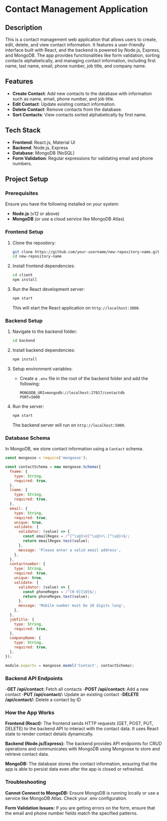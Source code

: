 # Contact Management Application

## Description
This is a contact management web application that allows users to create, edit, delete, and view contact information. It features a user-friendly interface built with React, and the backend is powered by Node.js, Express, and MongoDB. The app provides functionalities like form validation, sorting contacts alphabetically, and managing contact information, including first name, last name, email, phone number, job title, and company name.

## Features
- **Create Contact**: Add new contacts to the database with information such as name, email, phone number, and job title.
- **Edit Contact**: Update existing contact information.
- **Delete Contact**: Remove contacts from the database.
- **Sort Contacts**: View contacts sorted alphabetically by first name.

## Tech Stack
- **Frontend**: React.js, Material UI
- **Backend**: Node.js, Express
- **Database**: MongoDB (NoSQL)
- **Form Validation**: Regular expressions for validating email and phone numbers.

## Project Setup

### Prerequisites
Ensure you have the following installed on your system:
- **Node.js** (v12 or above)
- **MongoDB** (or use a cloud service like MongoDB Atlas)

### Frontend Setup
1. Clone the repository:
    ```bash
    git clone https://github.com/your-username/new-repository-name.git
    cd new-repository-name
    ```

2. Install frontend dependencies:
    ```bash
    cd client
    npm install
    ```

3. Run the React development server:
    ```bash
    npm start
    ```

   This will start the React application on `http://localhost:3000`.

### Backend Setup
1. Navigate to the backend folder:
    ```bash
    cd backend
    ```

2. Install backend dependencies:
    ```bash
    npm install
    ```

3. Setup environment variables:
   - Create a `.env` file in the root of the backend folder and add the following:
     ```
     MONGODB_URI=mongodb://localhost:27017/contactdb
     PORT=5000
     ```

4. Run the server:
    ```bash
    npm start
    ```

   The backend server will run on `http://localhost:5000`.

### Database Schema

In MongoDB, we store contact information using a `Contact` schema.

```js
const mongoose = require('mongoose');

const contactSchema = new mongoose.Schema({
  fname: {
    type: String,
    required: true,
  },
  lname: {
    type: String,
    required: true,
  },
  email: {
    type: String,
    required: true,
    unique: true,
    validate: {
      validator: (value) => {
        const emailRegex = /^[^\s@]+@[^\s@]+\.[^\s@]+$/;
        return emailRegex.test(value);
      },
      message: 'Please enter a valid email address',
    },
  },
  contactnumber: {
    type: String,
    required: true,
    unique: true,
    validate: {
      validator: (value) => {
        const phoneRegex = /^[0-9]{10}$/;
        return phoneRegex.test(value);
      },
      message: 'Mobile number must be 10 digits long',
    },
  },
  jobTitle: {
    type: String,
    required: true,
  },
  companyName: {
    type: String,
    required: true,
  },
});

module.exports = mongoose.model('Contact', contactSchema);
```
### Backend API Endpoints

-**GET /api/contact:** Fetch all contacts
-**POST /api/contact:** Add a new contact
-**PUT /api/contact/:** Update an existing contact
-**DELETE /api/contact/:** Delete a contact by ID

### How the App Works
**Frontend (React):** The frontend sends HTTP requests (GET, POST, PUT, DELETE) to the backend API to interact with the contact data. It uses React state to render contact details dynamically.

**Backend (Node.js/Express):** The backend provides API endpoints for CRUD operations and communicates with MongoDB using Mongoose to store and retrieve contact data.

**MongoDB:** The database stores the contact information, ensuring that the app is able to persist data even after the app is closed or refreshed.

### Troubleshooting
**Cannot Connect to MongoDB:** Ensure MongoDB is running locally or use a service like MongoDB Atlas. Check your .env configuration.

**Form Validation Issues:** If you are getting errors on the form, ensure that the email and phone number fields match the specified patterns.
